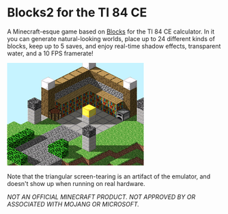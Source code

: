 # Blocks2 for the TI 84 CE

A Minecraft-esque game based on [Blocks](https://github.com/TheScienceElf/Blocks-TI-84) for the TI 84 CE calculator. In it you can generate natural-looking worlds, place up to 24 different kinds of blocks, keep up to 5 saves, and enjoy real-time shadow effects, transparent water, and a 10 FPS framerate!

![Screenshot](Screenshot.png)

Note that the triangular screen-tearing
is an artifact of the emulator, and doesn't show up when running on real hardware.

*NOT AN OFFICIAL MINECRAFT PRODUCT. NOT APPROVED BY OR ASSOCIATED WITH MOJANG OR MICROSOFT.* 
